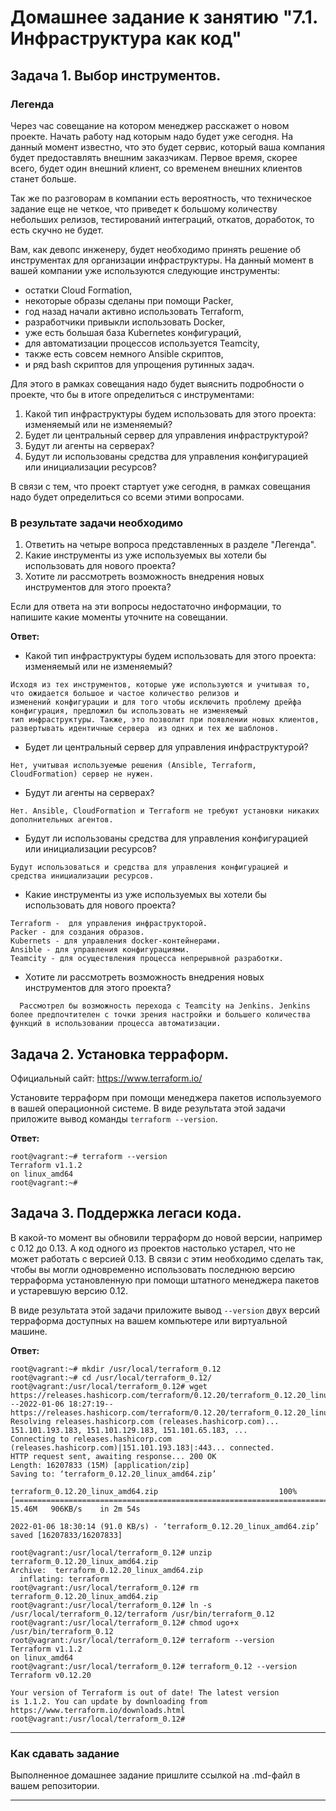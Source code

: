 # Домашнее задание к занятию "7.1. Инфраструктура как код"

## Задача 1. Выбор инструментов. 
 
### Легенда
 
Через час совещание на котором менеджер расскажет о новом проекте. Начать работу над которым надо 
будет уже сегодня. 
На данный момент известно, что это будет сервис, который ваша компания будет предоставлять внешним заказчикам.
Первое время, скорее всего, будет один внешний клиент, со временем внешних клиентов станет больше.

Так же по разговорам в компании есть вероятность, что техническое задание еще не четкое, что приведет к большому
количеству небольших релизов, тестирований интеграций, откатов, доработок, то есть скучно не будет.  
   
Вам, как девопс инженеру, будет необходимо принять решение об инструментах для организации инфраструктуры.
На данный момент в вашей компании уже используются следующие инструменты: 
- остатки Сloud Formation, 
- некоторые образы сделаны при помощи Packer,
- год назад начали активно использовать Terraform, 
- разработчики привыкли использовать Docker, 
- уже есть большая база Kubernetes конфигураций, 
- для автоматизации процессов используется Teamcity, 
- также есть совсем немного Ansible скриптов, 
- и ряд bash скриптов для упрощения рутинных задач.  

Для этого в рамках совещания надо будет выяснить подробности о проекте, что бы в итоге определиться с инструментами:

1. Какой тип инфраструктуры будем использовать для этого проекта: изменяемый или не изменяемый?
1. Будет ли центральный сервер для управления инфраструктурой?
1. Будут ли агенты на серверах?
1. Будут ли использованы средства для управления конфигурацией или инициализации ресурсов? 
 
В связи с тем, что проект стартует уже сегодня, в рамках совещания надо будет определиться со всеми этими вопросами.

### В результате задачи необходимо

1. Ответить на четыре вопроса представленных в разделе "Легенда". 
1. Какие инструменты из уже используемых вы хотели бы использовать для нового проекта? 
1. Хотите ли рассмотреть возможность внедрения новых инструментов для этого проекта? 

Если для ответа на эти вопросы недостаточно информации, то напишите какие моменты уточните на совещании.

  **Ответ:**

- Какой тип инфраструктуры будем использовать для этого проекта: изменяемый или не изменяемый?
```
Исходя из тех инструментов, которые уже используются и учитывая то, что ожидается большое и частое количество релизов и
изменений конфигурации и для того чтобы исключить проблему дрейфа конфигурация, предложил бы использовать не изменяемый
тип инфраструктуры. Также, это позволит при появлении новых клиентов, развертывать идентичные сервера  из одних и тех же шаблонов.
```

- Будет ли центральный сервер для управления инфраструктурой?
```
Нет, учитывая используемые решения (Ansible, Terraform, CloudFormation) сервер не нужен.
```

- Будут ли агенты на серверах?
```
Нет. Ansible, CloudFormation и Terraform не требуют установки никаких дополнительных агентов.
```

-  Будут ли использованы средства для управления конфигурацией или инициализации ресурсов?
```
Будут использоваться и средства для управления конфигурацией и средства инициализации ресурсов.
```

- Какие инструменты из уже используемых вы хотели бы использовать для нового проекта?
```
Terraform -  для управления инфраструкторой.
Packer - для создания образов.
Kubernets - для управления docker-контейнерами.
Ansible - для управления конфигурациями.
Teamcity - для осуществления процесса непрерывной разработки.
```

- Хотите ли рассмотреть возможность внедрения новых инструментов для этого проекта?
```
  Рассмотрел бы возможность перехода с Teamcity на Jenkins. Jenkins более предпочтителен с точки зрения настройки и большего количества функций в использовании процесса автоматизации.
```

## Задача 2. Установка терраформ. 

Официальный сайт: https://www.terraform.io/

Установите терраформ при помощи менеджера пакетов используемого в вашей операционной системе.
В виде результата этой задачи приложите вывод команды `terraform --version`.

  **Ответ:**
```
root@vagrant:~# terraform --version
Terraform v1.1.2
on linux_amd64
root@vagrant:~#
```

## Задача 3. Поддержка легаси кода. 

В какой-то момент вы обновили терраформ до новой версии, например с 0.12 до 0.13. 
А код одного из проектов настолько устарел, что не может работать с версией 0.13. 
В связи с этим необходимо сделать так, чтобы вы могли одновременно использовать последнюю версию терраформа установленную при помощи
штатного менеджера пакетов и устаревшую версию 0.12. 

В виде результата этой задачи приложите вывод `--version` двух версий терраформа доступных на вашем компьютере 
или виртуальной машине.

  **Ответ:**
```
root@vagrant:~# mkdir /usr/local/terraform_0.12
root@vagrant:~# cd /usr/local/terraform_0.12/
root@vagrant:/usr/local/terraform_0.12# wget https://releases.hashicorp.com/terraform/0.12.20/terraform_0.12.20_linux_amd64.zip
--2022-01-06 18:27:19--  https://releases.hashicorp.com/terraform/0.12.20/terraform_0.12.20_linux_amd64.zip
Resolving releases.hashicorp.com (releases.hashicorp.com)... 151.101.193.183, 151.101.129.183, 151.101.65.183, ...
Connecting to releases.hashicorp.com (releases.hashicorp.com)|151.101.193.183|:443... connected.
HTTP request sent, awaiting response... 200 OK
Length: 16207833 (15M) [application/zip]
Saving to: ‘terraform_0.12.20_linux_amd64.zip’

terraform_0.12.20_linux_amd64.zip                           100%[========================================================================================================================================>]  15.46M   906KB/s    in 2m 54s

2022-01-06 18:30:14 (91.0 KB/s) - ‘terraform_0.12.20_linux_amd64.zip’ saved [16207833/16207833]

root@vagrant:/usr/local/terraform_0.12# unzip terraform_0.12.20_linux_amd64.zip
Archive:  terraform_0.12.20_linux_amd64.zip
  inflating: terraform
root@vagrant:/usr/local/terraform_0.12# rm terraform_0.12.20_linux_amd64.zip
root@vagrant:/usr/local/terraform_0.12# ln -s /usr/local/terraform_0.12/terraform /usr/bin/terraform_0.12
root@vagrant:/usr/local/terraform_0.12# chmod ugo+x /usr/bin/terraform_0.12
root@vagrant:/usr/local/terraform_0.12# terraform --version
Terraform v1.1.2
on linux_amd64
root@vagrant:/usr/local/terraform_0.12# terraform_0.12 --version
Terraform v0.12.20

Your version of Terraform is out of date! The latest version
is 1.1.2. You can update by downloading from https://www.terraform.io/downloads.html
root@vagrant:/usr/local/terraform_0.12#
```

---

### Как cдавать задание

Выполненное домашнее задание пришлите ссылкой на .md-файл в вашем репозитории.

---
